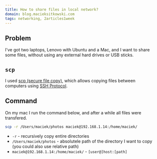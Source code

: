 ```yaml
---
title: How to share files in local network?
domain: blog.macieksitkowski.com
tags: networking, 2articles1week
---
```


## Problem
I've got two laptops, Lenovo with Ubuntu and a Mac, and I want to share some files, without using any external hard drives or USB sticks.

## `scp`
I used [scp (secure file copy)](https://www.ssh.com/academy/ssh/scp), which allows copying files between computers using [SSH Protocol](https://www.ssh.com/academy/ssh/protocol).


## Command
On my mac I run the command below, and after a while all files were transfered.

```bash
scp -r /Users/maciek/photos maciek@192.168.1.14:/home/maciek/
```

- `-r` - recursively copy entire directories
- `/Users/maciek/photos` - absolutele path of the directory I want to copy (you could also use relative path)
- `maciek@192.168.1.14:/home/maciek/` - `[user@]host:[path]`
  

